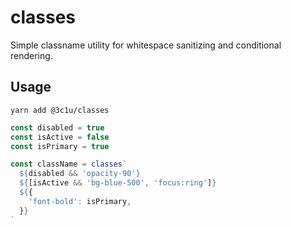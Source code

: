 # classes

Simple classname utility for whitespace sanitizing and conditional rendering.

## Usage

```
yarn add @3c1u/classes
```

```ts
const disabled = true
const isActive = false
const isPrimary = true

const className = classes`
  ${disabled && 'opacity-90'}
  ${[isActive && 'bg-blue-500', 'focus:ring']}
  ${{
    'font-bold': isPrimary,
  }}
`
```
